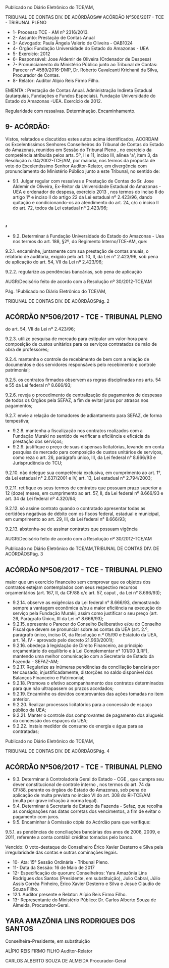 Publicado  no  Diário Eletrônico do TCE/AM,

TRIBUNAL DE CONTAS DIV. DE  ACÓRDÃOS## ACÓRDÃO Nº506/2017 - TCE - TRIBUNAL PLENO

- 1- Processo TCE - AM nº 2316/2013.
- 2- Assunto: Prestação de Contas Anual
- 3- Advogado: Paula Ângela Valério de Oliveira - OAB1024
- 4- Órgão: Fundação Universidade do Estado do Amazonas - UEA
- 5- Exercício: 2012
- 6- Responsável: Jose Aldemir de Oliveira (Ordenador de Despesa)
- 7- Pronunciamento  do Ministério  Público  junto  ao Tribunal  de Contas: Parecer  nº 4589/2016-DMP, Dr. Roberto Cavalcanti Krichanã da Silva, Procurador de Contas.
- 8- Relator: Auditor Alípio Reis Firmo Filho.

EMENTA : Prestação de Contas Anual. Administração Indireta Estadual (autarquias, Fundações e Fundos Especiais). Fundação Universidade do Estado do Amazonas -UEA. Exercício de 2012.

Regularidade com ressalvas. Determinação. Encaminhamento.

## 9- ACÓRDÃO:

Vistos, relatados e discutidos estes autos acima identificados, ACORDAM os Excelentíssimos Senhores Conselheiros do Tribunal de Contas do Estado do Amazonas, reunidos em Sessão do Tribunal Pleno , no exercício da competência atribuída pelos arts. 5º,  II  e  11,  inciso  III,  alínea  'a',  item  3,  da  Resolução  n.  04/2002-TCE/AM, por maioria, nos termos da proposta de voto do Excelentíssimo Senhor Auditor-Relator, em divergência com pronunciamento do Ministério Público junto a este Tribunal, no sentido de:

- 9.1. Julgar  regular  com  ressalvas a  Prestação  de  Contas  do Sr.  Jose Aldemir de Oliveira, Ex-Reitor da Universidade Estadual do Amazonas  -  UEA  e  ordenador  de  despesa,  exercício  2013 ,  nos termos do inciso II do artigo 1º e inciso II do artigo 22 da Lei estadual nº 2.423/96,  dando  quitação  e  condicionando-os  ao  atendimento  do  art. 24, c/c o inciso II do art. 72, todos da Lei estadual nº 2.423/96;

## ,

- 9.2. Determinar à Fundação Universidade do Estado do Amazonas - Uea nos termos do art. 188, §2º, do Regimento Interno/TCE-AM, que:

9.2.1.  encaminhe, juntamente com  sua prestação de contas anuais, o relatório de auditoria, exigido pelo art. 10, II, da Lei n° 2.423/96, sob pena de aplicação do art. 54, VII da Lei nº 2.423/96;

9.2.2.  regularize  as  pendências bancárias, sob pena de aplicação

AUGR/Decisório feito de acordo com a Resolução nº 30/2012-TCE/AM

Pág. 1Publicado  no  Diário Eletrônico do TCE/AM,

TRIBUNAL DE CONTAS DIV. DE  ACÓRDÃOSPág. 2

## ACÓRDÃO Nº506/2017 - TCE - TRIBUNAL PLENO

do art. 54, VII da Lei nº 2.423/96;

9.2.3.  utilize  pesquisa  de  mercado  para  estipular  um  valor-hora para composição  de  custos  unitários para os  serviços contratados de mão de obra de professores;

9.2.4.  mantenha o controle de recebimento de bem com a relação de documentos e dos servidores responsáveis pelo recebimento e controle patrimonial;

9.2.5.  os contratos firmados observem as regras disciplinadas nos arts. 54 e 55 da Lei federal nº 8.666/93;

9.2.6.  reveja  o  procedimento de centralização de pagamentos de despesas de todos os Órgãos pela SEFAZ, a fim de evitar juros por atrasos nos pagamentos;

9.2.7.  envie a relação de tomadores de adiantamento para SEFAZ, de forma tempestiva;

- 9.2.8.  mantenha  a  fiscalização  nos  contratos  realizados  com  a Fundação  Muraki  no  sentido  de verificar a  eficiência  e eficácia da prestação dos serviços;
- 9.2.9.  justifique o preço de suas dispensas licitatórias, levando em conta  pesquisa  de  mercado  para  composição  de  custos unitários de serviços, como reza o art. 26, parágrafo único, III, da Lei federal n° 8.666/93 e Jurisprudência do TCU;

9.2.10.  não delegue sua competência exclusiva, em cumprimento ao art. 1°, da Lei estadual  n° 2.637/2001 e  IV, art. 13, Lei estadual n° 2.794/2003;

9.2.11.  retifique os seus termos de contratos que possuam prazo superior a 12 (doze) meses, em cumprimento ao art. 57, II, da  Lei  federal  nº  8.666/93  e  art.  34  da  Lei  federal  nº 4.320/64;

9.2.12.  só assine contrato quando o contratado apresentar todas as  certidões  negativas  de  débito  com  os  fiscos  federal, estadual e municipal, em cumprimento ao art. 29, III, da Lei federal n° 8.666/93;

9.2.13.  abstenha-se  de  assinar contratos  que  possuam  vigência

AUGR/Decisório feito de acordo com a Resolução nº 30/2012-TCE/AM

Publicado  no  Diário Eletrônico do TCE/AM,TRIBUNAL DE CONTAS DIV. DE  ACÓRDÃOSPág. 3

## ACÓRDÃO Nº506/2017 - TCE - TRIBUNAL PLENO

maior  que  um  exercício  financeiro  sem  comprovar  que  os objetos dos  contratos estejam  contemplados  com  seus respectivo recursos orçamentários (art. 167, II, da CF/88 c/c art. 57, caput , da Lei n° 8.666/93);

- 9.2.14.  observe as exigências da Lei federal n° 8.666/93, demostrando sempre a vantagem econômica e/ou a maior eficiência  na  execução  do  serviço  pela  Fundação  Muraki, assim como justificar o seu preço (art. 26, Parágrafo Único, III da Lei n° 8.666/93);
- 9.2.15.  apresente  o  Parecer  do  Conselho  Deliberativo  e/ou  do Conselho Fiscal que devem se pronunciar sobre as contas da UEA (art. 2.º, parágrafo único, inciso IX, da Resolução n.º 05/90 e Estatuto da UEA, art. 14, IV - aprovado pelo decreto 21.963/2001);
- 9.2.16.  obedeça  à  legislação  de  Direito  Financeiro,  ao  princípio orçamentário do equilíbrio e à Lei Complementar n° 101/00 (LRF), mantendo uma melhor comunicação com a Secretaria de Estado da Fazenda - SEFAZ-AM;
- 9.2.17.  Regularize as inúmeras pendências da conciliação bancária por ter causado,  injustificadamente, distorções no saldo disponível dos Balanços Financeiro e Patrimonial;
- 9.2.18.  Promova o efetivo acompanhamento dos contratos determinados para que não ultrapassem os prazos acordados;
- 9.2.19.  Encaminhe os devidos comprovantes das ações tomadas no item anterior.
- 9.2.20.  Realizar processos licitatórios para a concessão de espaço público da UEA;
- 9.2.21.  Manter  o  controle  dos  comprovantes  de  pagamento  dos alugueis da concessão dos espaços da UEA;
- 9.2.22.   Instale  medidor de consumo de energia e água  para as contratadas;

Publicado  no  Diário Eletrônico do TCE/AM,

TRIBUNAL DE CONTAS DIV. DE  ACÓRDÃOSPág. 4

## ACÓRDÃO Nº506/2017 - TCE - TRIBUNAL PLENO

- 9.3. Determinar à Controladoria  Geral  do  Estado  -  CGE ,  que cumpra seu dever constitucional de controle interno ,  nos  termos do art. 74 da  CF/88,  perante  os  órgãos  do  Estado  do  Amazonas,  sob  pena  de aplicação  de  multa  prevista  no  inciso  VI  do  art.  308  do  RI-TCE/AM (multa por grave infração à norma legal).
- 9.4. Determinar à Secretaria de Estado da Fazenda - Sefaz, que recolha as consignações  nas  datas  corretas  dos  vencimentos,  a  fim  de  evitar  o pagamento com juros.
- 9.5. Encaminhar à Comissão cópia do Acórdão para que verifique:

9.5.1.  as pendências de conciliações bancárias dos anos de 2008, 2009,  e  2011,  referente  a  conta  contábil  créditos  tomados pelo banco.

Vencido: O voto-destaque do Conselheiro Érico Xavier Desterro e Silva pela irregularidade das contas e outras cominações legais.

- 10-  Ata: 15ª Sessão Ordinária - Tribunal Pleno.
- 11-  Data da Sessão: 16 de Maio de 2017
- 12-  Especificação  do  quorum: Conselheiros: Yara  Amazônia  Lins  Rodrigues  dos Santos (Presidente, em substituição), Julio Cabral, Júlio  Assis Corrêa Pinheiro, Érico Xavier Desterro e Silva e Josué Cláudio de Souza Filho.
- 12.1. Auditor presente e Relator: Alípio Reis Firmo Filho.
- 13-  Representante  do  Ministério  Público: Dr. Carlos  Alberto  Souza  de Almeida, Procurador-Geral.

## YARA AMAZÔNIA LINS RODRIGUES DOS SANTOS

Conselheira-Presidente, em substituição

ALÍPIO REIS FIRMO FILHO Auditor-Relator

CARLOS ALBERTO SOUZA DE ALMEIDA Procurador-Geral